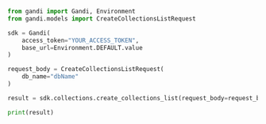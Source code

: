 ```python
from gandi import Gandi, Environment
from gandi.models import CreateCollectionsListRequest

sdk = Gandi(
    access_token="YOUR_ACCESS_TOKEN",
    base_url=Environment.DEFAULT.value
)

request_body = CreateCollectionsListRequest(
    db_name="dbName"
)

result = sdk.collections.create_collections_list(request_body=request_body)

print(result)

```

<!-- This file was generated by liblab | https://liblab.com/ -->
